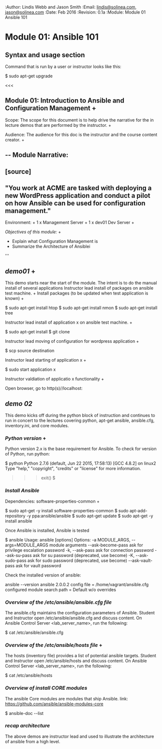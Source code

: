 :Author:    Lindis Webb and Jason Smith
:Email:     lindis@solinea.com, jason@solinea.com
:Date:      Feb 2016
:Revision:  0.1a
:Module:    Module 01 Ansible 101

# Module 01: Ansible 101

## Syntax and usage section

Command that is run by a user or instructor looks like this:

 $ sudo apt-get upgrade

<<<

## Module 01: Introduction to Ansible and Configuration Management +

Scope: The scope for this document is to help drive the narrative for the in
lecture demos that are performed by the instructor. +

Audience: The audience for this doc is the instructor and the course content
creator. +

--
Module Narrative:
--
[source]
--
"You work at ACME are  tasked with deploying a new WordPress application
and conduct a pilot on how Ansible can be used for configuration management."
--

Environment: +
1 x Management Server +
1 x dev01 Dev Server +


*Objectives of this module:* +

* Explain what Configuration Management is
* Summarize the Architecture of Ansiblei

'''

## *demo01* +
This demo starts near the start of the module. The intent is to do the manual
install of several applications
Instructor lead install of packages on ansible test machine. +
Install packages (to be updated when test application is known) +

 $ sudo apt-get install htop
 $ sudo apt-get install nmon
 $ sudo apt-get install tree

Instructor lead install of application x on ansible test machine. +

 $ sudo apt-get install
 $ git clone <url>

Instructor lead moving of configuration for wordpress application +

 $ scp source destination

Instructor lead starting of application x  +

 $ sudo start application x

Instructor valdiation of applicatio x functionality +

 Open browser, go to http(s)//localhost:<port>

## *demo 02*
This demo kicks off during the python block of instruction and continues to run
in concert to the lectures covering python, apt-get ansible, ansible.cfg,
inventory.ini, and core modules.


### *Python version* +
Python version 2.x is the base requirement for Ansible. To check for version
of Python, run python:

 $ python
 Python 2.7.6 (default, Jun 22 2015, 17:58:13)
 [GCC 4.8.2] on linux2
 Type "help," "copyright", "credits" or "license" for more information.
 >>> exit()
 $

### *Install Ansible*
Dependencies:
software-properties-common +

 $ sudo apt-get -y install software-properties-common
 $ sudo apt-add-repository -y ppa:ansible/ansible
 $ sudo apt-get update
 $ sudo apt-get -y install ansible

Once Ansible is installed, Ansible is tested

 $ ansible
 Usage: ansible <host-pattern> [options]
 Options:
  -a MODULE_ARGS, --args=MODULE_ARGS
                        module arguments
  --ask-become-pass     ask for privilege escalation password
  -k, --ask-pass        ask for connection password
  --ask-su-pass         ask for su password (deprecated, use become)
  -K, --ask-sudo-pass   ask for sudo password (deprecated, use become)
  --ask-vault-pass      ask for vault password

Check the installed version of ansible:

 ansible --version
 ansible 2.0.0.2
  config file = /home/vagrant/ansible.cfg
  configured module search path = Default w/o overrides

### *Overview of the /etc/ansible/ansible.cfg file*
The ansible.cfg maintains the configuration parameters of Ansible.
Student and Instructor open /etc/ansible/ansible.cfg and discuss content.
On Ansible Control Server <lab_server_name>, run the following:

 $ cat /etc/ansible/ansible.cfg

### *Overview of the /etc/ansible/hosts file* +
The hosts (inventory file) provides a list of potential ansible targets.
Student and Instructor open /etc/ansible/hosts and discuss content.
On Ansible Control Server <lab_server_name>, run the following:

 $ cat /etc/ansible/hosts

### *Overview of install CORE modules*
The ansible Core modules are modules that ship Ansible.
link: https://github.com/ansible/ansible-modules-core

 $ ansible-doc --list

### *recap architecture*
The above demos are instructor lead and used to illustrate the architecture of
ansible from a high level.

